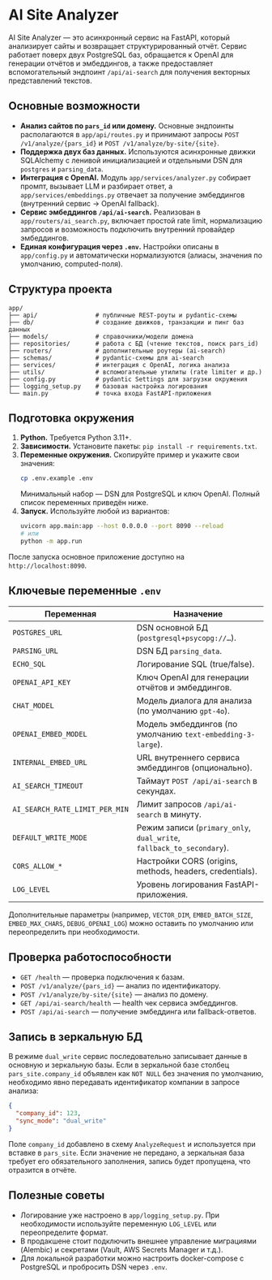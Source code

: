 # AI Site Analyzer

AI Site Analyzer — это асинхронный сервис на FastAPI, который анализирует сайты и
возвращает структурированный отчёт. Сервис работает поверх двух PostgreSQL
баз, обращается к OpenAI для генерации отчётов и эмбеддингов, а также
предоставляет вспомогательный эндпоинт `/api/ai-search` для получения
векторных представлений текстов.

## Основные возможности

- **Анализ сайтов по `pars_id` или домену.** Основные эндпоинты располагаются в
  `app/api/routes.py` и принимают запросы `POST /v1/analyze/{pars_id}` и
  `POST /v1/analyze/by-site/{site}`.
- **Поддержка двух баз данных.** Используются асинхронные движки SQLAlchemy с
  ленивой инициализацией и отдельными DSN для `postgres` и `parsing_data`.
- **Интеграция с OpenAI.** Модуль `app/services/analyzer.py` собирает промпт,
  вызывает LLM и разбирает ответ, а `app/services/embeddings.py` отвечает за
  получение эмбеддингов (внутренний сервис → OpenAI fallback).
- **Сервис эмбеддингов `/api/ai-search`.** Реализован в
  `app/routers/ai_search.py`, включает простой rate limit, нормализацию запросов
  и возможность подключить внутренний провайдер эмбеддингов.
- **Единая конфигурация через `.env`.** Настройки описаны в `app/config.py` и
  автоматически нормализуются (алиасы, значения по умолчанию, computed-поля).

## Структура проекта

```text
app/
├── api/                # публичные REST-роуты и pydantic-схемы
├── db/                 # создание движков, транзакции и пинг баз данных
├── models/             # справочники/модели домена
├── repositories/       # работа с БД (чтение текстов, поиск pars_id)
├── routers/            # дополнительные роутеры (ai-search)
├── schemas/            # pydantic-схемы для ai-search
├── services/           # интеграция с OpenAI, логика анализа
├── utils/              # вспомогательные утилиты (rate limiter и др.)
├── config.py           # pydantic Settings для загрузки окружения
├── logging_setup.py    # базовая настройка логирования
└── main.py             # точка входа FastAPI-приложения
```

## Подготовка окружения

1. **Python.** Требуется Python 3.11+.
2. **Зависимости.** Установите пакеты: `pip install -r requirements.txt`.
3. **Переменные окружения.** Скопируйте пример и укажите свои значения:
   ```bash
   cp .env.example .env
   ```
   Минимальный набор — DSN для PostgreSQL и ключ OpenAI. Полный список
   переменных приведён ниже.
4. **Запуск.** Используйте любой из вариантов:
   ```bash
   uvicorn app.main:app --host 0.0.0.0 --port 8090 --reload
   # или
   python -m app.run
   ```

После запуска основное приложение доступно на `http://localhost:8090`.

## Ключевые переменные `.env`

| Переменная | Назначение |
| --- | --- |
| `POSTGRES_URL` | DSN основной БД (`postgresql+psycopg://…`). |
| `PARSING_URL` | DSN БД `parsing_data`. |
| `ECHO_SQL` | Логирование SQL (true/false). |
| `OPENAI_API_KEY` | Ключ OpenAI для генерации отчётов и эмбеддингов. |
| `CHAT_MODEL` | Модель диалога для анализа (по умолчанию `gpt-4o`). |
| `OPENAI_EMBED_MODEL` | Модель эмбеддингов (по умолчанию `text-embedding-3-large`). |
| `INTERNAL_EMBED_URL` | URL внутреннего сервиса эмбеддингов (опционально). |
| `AI_SEARCH_TIMEOUT` | Таймаут `POST /api/ai-search` в секундах. |
| `AI_SEARCH_RATE_LIMIT_PER_MIN` | Лимит запросов `/api/ai-search` в минуту. |
| `DEFAULT_WRITE_MODE` | Режим записи (`primary_only`, `dual_write`, `fallback_to_secondary`). |
| `CORS_ALLOW_*` | Настройки CORS (origins, methods, headers, credentials). |
| `LOG_LEVEL` | Уровень логирования FastAPI-приложения. |

Дополнительные параметры (например, `VECTOR_DIM`, `EMBED_BATCH_SIZE`,
`EMBED_MAX_CHARS`, `DEBUG_OPENAI_LOG`) можно оставить по умолчанию или
переопределить при необходимости.

## Проверка работоспособности

- `GET /health` — проверка подключения к базам.
- `POST /v1/analyze/{pars_id}` — анализ по идентификатору.
- `POST /v1/analyze/by-site/{site}` — анализ по домену.
- `GET /api/ai-search/health` — health чек сервиса эмбеддингов.
- `POST /api/ai-search` — получение эмбеддинга или fallback-ответов.

## Запись в зеркальную БД

В режиме `dual_write` сервис последовательно записывает данные в основную и
зеркальную базы. Если в зеркальной базе столбец `pars_site.company_id`
объявлен как `NOT NULL` без значения по умолчанию, необходимо явно передавать
идентификатор компании в запросе анализа:

```json
{
  "company_id": 123,
  "sync_mode": "dual_write"
}
```

Поле `company_id` добавлено в схему `AnalyzeRequest` и используется при вставке
в `pars_site`. Если значение не передано, а зеркальная база требует его
обязательного заполнения, запись будет пропущена, что отразится в отчёте.

## Полезные советы

- Логирование уже настроено в `app/logging_setup.py`. При необходимости
  используйте переменную `LOG_LEVEL` или переопределите формат.
- В продакшене стоит подключить внешнее управление миграциями (Alembic) и
  секретами (Vault, AWS Secrets Manager и т.д.).
- Для локальной разработки можно настроить docker-compose с PostgreSQL и
  пробросить DSN через `.env`.
